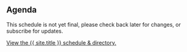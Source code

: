 ---
---

## Agenda 

This schedule is not yet final, please check back later for changes, or subscribe for updates. 

<a id="sched-embed" href="https://{{ site.sched }}/" data-sched-bg="dark">View the {{ site.title }} schedule &amp; directory.</a><script type="text/javascript" src="https://{{ site.sched }}/js/embed.js"></script>
